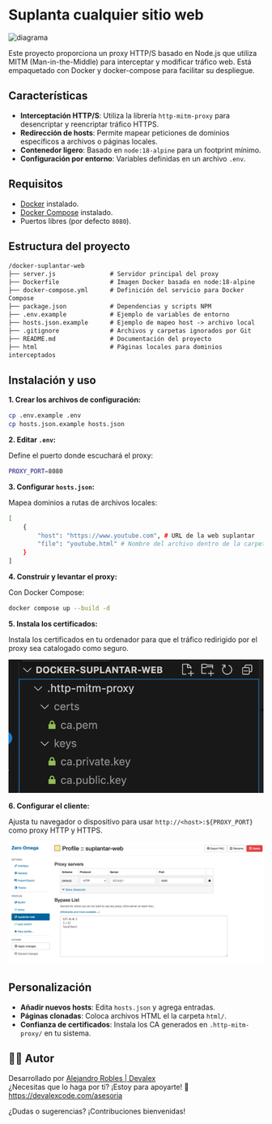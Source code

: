 # Suplanta cualquier sitio web

![diagrama](docs/diagrama.com.png)

Este proyecto proporciona un proxy HTTP/S basado en Node.js que utiliza MITM (Man-in-the-Middle) para interceptar y modificar tráfico web. Está empaquetado con Docker y docker-compose para facilitar su despliegue.

## Características

- **Interceptación HTTP/S**: Utiliza la librería `http-mitm-proxy` para desencriptar y reencriptar tráfico HTTPS.
- **Redirección de hosts**: Permite mapear peticiones de dominios específicos a archivos o páginas locales.
- **Contenedor ligero**: Basado en `node:18-alpine` para un footprint mínimo.
- **Configuración por entorno**: Variables definidas en un archivo `.env`.

## Requisitos

- [Docker](https://www.docker.com/) instalado.
- [Docker Compose](https://docs.docker.com/compose/) instalado.
- Puertos libres (por defecto `8080`).

## Estructura del proyecto

```plaintext
/docker-suplantar-web
├── server.js               # Servidor principal del proxy
├── Dockerfile              # Imagen Docker basada en node:18-alpine
├── docker-compose.yml      # Definición del servicio para Docker Compose
├── package.json            # Dependencias y scripts NPM
├── .env.example            # Ejemplo de variables de entorno
├── hosts.json.example      # Ejemplo de mapeo host -> archivo local
├── .gitignore              # Archivos y carpetas ignorados por Git
├── README.md               # Documentación del proyecto
├── html                    # Páginas locales para dominios interceptados
```

## Instalación y uso

**1. Crear los archivos de configuración:**

```bash
cp .env.example .env
cp hosts.json.example hosts.json
```

**2. Editar `.env`:**

Define el puerto donde escuchará el proxy:

```bash
PROXY_PORT=8080
```

**3. Configurar `hosts.json`:**

Mapea dominios a rutas de archivos locales:

```bash
[
    {
        "host": "https://www.youtube.com", # URL de la web suplantar
        "file": "youtube.html" # Nombre del archivo dentro de la carpeta html que renderizara el Proxy
    }
]
```

**4. Construir y levantar el proxy:**

Con Docker Compose:

```bash
docker compose up --build -d
```

**5. Instala los certificados:**

Instala los certificados en tu ordenador para que el tráfico redirigido por el proxy sea catalogado como seguro.

![Instalar Certificados](docs/certificados.png)

**6. Configurar el cliente:**

Ajusta tu navegador o dispositivo para usar `http://<host>:${PROXY_PORT}` como proxy HTTP y HTTPS.

![Proxy](docs/proxy.png)

## Personalización

- **Añadir nuevos hosts**: Edita `hosts.json` y agrega entradas.
- **Páginas clonadas**: Coloca archivos HTML el la carpeta `html/`.
- **Confianza de certificados**: Instala los CA generados en `.http-mitm-proxy/` en tu sistema.

## 👨‍💻 Autor

Desarrollado por [Alejandro Robles | Devalex ](http://devalexcode.com)  
¿Necesitas que lo haga por ti? ¡Estoy para apoyarte! 🤝 https://devalexcode.com/asesoria

¿Dudas o sugerencias? ¡Contribuciones bienvenidas!
